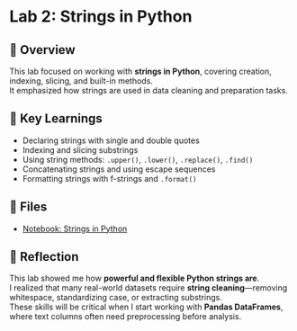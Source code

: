 # Lab 2: Strings in Python

## 📖 Overview
This lab focused on working with **strings in Python**, covering creation, indexing, slicing, and built-in methods.  
It emphasized how strings are used in data cleaning and preparation tasks.

## 🎯 Key Learnings
- Declaring strings with single and double quotes
- Indexing and slicing substrings
- Using string methods: `.upper()`, `.lower()`, `.replace()`, `.find()`
- Concatenating strings and using escape sequences
- Formatting strings with f-strings and `.format()`

## 📂 Files
- [Notebook: Strings in Python](./notebooks/PY0101EN-1-2-Strings.ipynb)

## 📝 Reflection
This lab showed me how **powerful and flexible Python strings are**.  
I realized that many real-world datasets require **string cleaning**—removing whitespace, standardizing case, or extracting substrings.  
These skills will be critical when I start working with **Pandas DataFrames**, where text columns often need preprocessing before analysis.
